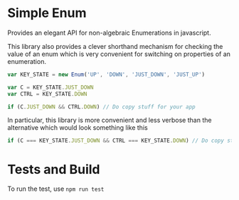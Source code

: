 # Simple Enum
Provides an elegant API for non-algebraic Enumerations in javascript.  

This library also provides a clever shorthand mechanism for checking the value of an enum which is very convenient for switching on properties of an enumeration.  

```javascript
var KEY_STATE = new Enum('UP', 'DOWN', 'JUST_DOWN', 'JUST_UP')

var C = KEY_STATE.JUST_DOWN
var CTRL = KEY_STATE.DOWN

if (C.JUST_DOWN && CTRL.DOWN) // Do copy stuff for your app
```

In particular, this library is more convenient and less verbose than the alternative which would look something like this

```javascript
if (C === KEY_STATE.JUST_DOWN && CTRL === KEY_STATE.DOWN) // Do copy stuff for your app
```

# Tests and Build
To run the test, use ```npm run test```
